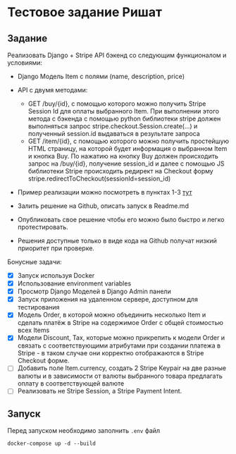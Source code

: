 # Тестовое задание Ришат

## Задание
Реализовать Django + Stripe API бэкенд со следующим функционалом и условиями:

- Django Модель Item с полями (name, description, price) 

- API с двумя методами:
  - GET /buy/{id}, c помощью которого можно получить Stripe Session Id для оплаты выбранного Item. При выполнении этого метода c бэкенда с помощью python библиотеки stripe должен выполняться запрос stripe.checkout.Session.create(...) и полученный session.id выдаваться в результате запроса
  - GET /item/{id}, c помощью которого можно получить простейшую HTML страницу, на которой будет информация о выбранном Item и кнопка Buy. По нажатию на кнопку Buy должен происходить запрос на /buy/{id}, получение session_id и далее  с помощью JS библиотеки Stripe происходить редирект на Checkout форму stripe.redirectToCheckout(sessionId=session_id)
- Пример реализации можно посмотреть в пунктах 1-3 [тут](https://stripe.com/docs/payments/accept-a-payment?integration=checkout)
- Залить решение на Github, описать запуск в Readme.md
- Опубликовать свое решение чтобы его можно было быстро и легко протестировать. 
- Решения доступные только в виде кода на Github получат низкий приоритет при проверке.

Бонусные задачи: 

- [x] Запуск используя Docker
- [x] Использование environment variables
- [x] Просмотр Django Моделей в Django Admin панели
- [x] Запуск приложения на удаленном сервере, доступном для тестирования
- [x] Модель Order, в которой можно объединить несколько Item и сделать платёж в Stripe на содержимое Order c общей стоимостью всех Items
- [x] Модели Discount, Tax, которые можно прикрепить к модели Order и связать с соответствующими атрибутами при создании платежа в Stripe - в таком случае они корректно отображаются в Stripe Checkout форме. 
- [ ] Добавить поле Item.currency, создать 2 Stripe Keypair на две разные валюты и в зависимости от валюты выбранного товара предлагать оплату в соответствующей валюте
- [ ] Реализовать не Stripe Session, а Stripe Payment Intent.

## Запуск

Перед запуском необходимо заполнить `.env` файл

```shell
docker-compose up -d --build
```
